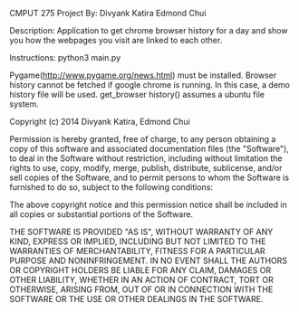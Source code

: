 CMPUT 275 Project
By: Divyank Katira
    Edmond Chui

Description: Application to get chrome browser history for a day and show you how the webpages you visit are linked to each other.

Instructions: python3 main.py

Pygame(http://www.pygame.org/news.html) must be installed.
Browser history cannot be fetched if google chrome is running. In this case, a demo history file will be used.
get_browser history() assumes a ubuntu file system.



Copyright (c) 2014 Divyank Katira, Edmond Chui

Permission is hereby granted, free of charge, to any person obtaining a copy
of this software and associated documentation files (the "Software"), to deal
in the Software without restriction, including without limitation the rights
to use, copy, modify, merge, publish, distribute, sublicense, and/or sell
copies of the Software, and to permit persons to whom the Software is
furnished to do so, subject to the following conditions:

The above copyright notice and this permission notice shall be included in
all copies or substantial portions of the Software.

THE SOFTWARE IS PROVIDED "AS IS", WITHOUT WARRANTY OF ANY KIND, EXPRESS OR
IMPLIED, INCLUDING BUT NOT LIMITED TO THE WARRANTIES OF MERCHANTABILITY,
FITNESS FOR A PARTICULAR PURPOSE AND NONINFRINGEMENT. IN NO EVENT SHALL THE
AUTHORS OR COPYRIGHT HOLDERS BE LIABLE FOR ANY CLAIM, DAMAGES OR OTHER
LIABILITY, WHETHER IN AN ACTION OF CONTRACT, TORT OR OTHERWISE, ARISING FROM,
OUT OF OR IN CONNECTION WITH THE SOFTWARE OR THE USE OR OTHER DEALINGS IN
THE SOFTWARE.
